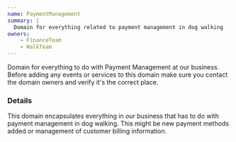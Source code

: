 ```yaml
---
name: PaymentManagement
summary: |
  Domain for everything related to payment management in dog walking
owners:
    - FinanceTeam
    - WalkTeam
---
```


<Admonition>Domain for everything to do with Payment Management at our business. Before adding any events or services to this domain make sure you contact the domain owners and verify it's the correct place.</Admonition>

### Details

This domain encapsulates everything in our business that has to do with payment management in dog walking. This might be new payment methods added or management of customer billing information.

<NodeGraph title="Domain Graph" />